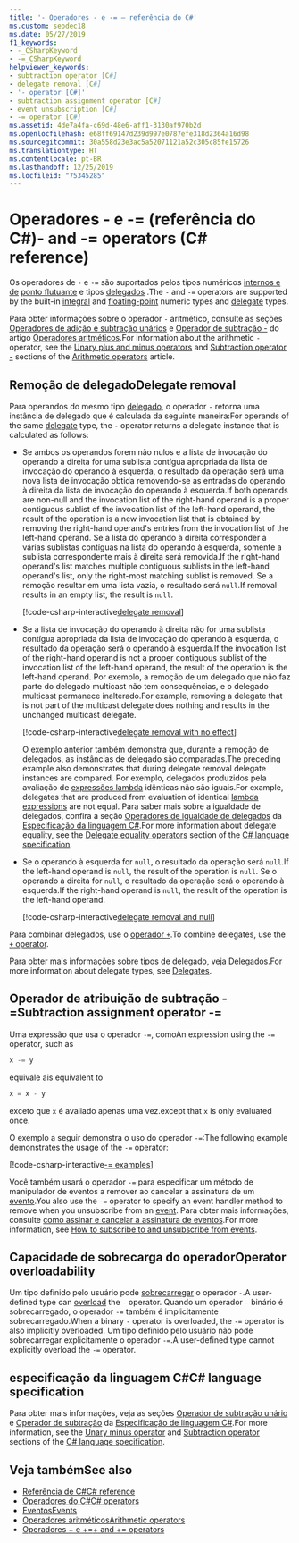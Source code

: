 ```yaml
---
title: '- Operadores - e -= – referência do C#'
ms.custom: seodec18
ms.date: 05/27/2019
f1_keywords:
- -_CSharpKeyword
- -=_CSharpKeyword
helpviewer_keywords:
- subtraction operator [C#]
- delegate removal [C#]
- '- operator [C#]'
- subtraction assignment operator [C#]
- event unsubscription [C#]
- -= operator [C#]
ms.assetid: 4de7a4fa-c69d-48e6-aff1-3130af970b2d
ms.openlocfilehash: e68ff69147d239d997e0787efe318d2364a16d98
ms.sourcegitcommit: 30a558d23e3ac5a52071121a52c305c85fe15726
ms.translationtype: HT
ms.contentlocale: pt-BR
ms.lasthandoff: 12/25/2019
ms.locfileid: "75345285"
---
```

# <a name="--and---operators-c-reference"></a><span data-ttu-id="70158-102">Operadores - e -= (referência do C#)</span><span class="sxs-lookup"><span data-stu-id="70158-102">- and -= operators (C# reference)</span></span>

<span data-ttu-id="70158-103">Os operadores de `-` e `-=` são suportados pelos tipos numéricos [internos e de](../builtin-types/integral-numeric-types.md) [ponto flutuante](../builtin-types/floating-point-numeric-types.md) e tipos [delegados](../builtin-types/reference-types.md#the-delegate-type) .</span><span class="sxs-lookup"><span data-stu-id="70158-103">The `-` and `-=` operators are supported by the built-in [integral](../builtin-types/integral-numeric-types.md) and [floating-point](../builtin-types/floating-point-numeric-types.md) numeric types and [delegate](../builtin-types/reference-types.md#the-delegate-type) types.</span></span>

<span data-ttu-id="70158-104">Para obter informações sobre o operador `-` aritmético, consulte as seções [Operadores de adição e subtração unários](arithmetic-operators.md#unary-plus-and-minus-operators) e [Operador de subtração -](arithmetic-operators.md#subtraction-operator--) do artigo [Operadores aritméticos](arithmetic-operators.md).</span><span class="sxs-lookup"><span data-stu-id="70158-104">For information about the arithmetic `-` operator, see the [Unary plus and minus operators](arithmetic-operators.md#unary-plus-and-minus-operators) and [Subtraction operator -](arithmetic-operators.md#subtraction-operator--) sections of the [Arithmetic operators](arithmetic-operators.md) article.</span></span>

## <a name="delegate-removal"></a><span data-ttu-id="70158-105">Remoção de delegado</span><span class="sxs-lookup"><span data-stu-id="70158-105">Delegate removal</span></span>

<span data-ttu-id="70158-106">Para operandos do mesmo tipo [delegado](../builtin-types/reference-types.md#the-delegate-type), o operador `-` retorna uma instância de delegado que é calculada da seguinte maneira:</span><span class="sxs-lookup"><span data-stu-id="70158-106">For operands of the same [delegate](../builtin-types/reference-types.md#the-delegate-type) type, the `-` operator returns a delegate instance that is calculated as follows:</span></span>

- <span data-ttu-id="70158-107">Se ambos os operandos forem não nulos e a lista de invocação do operando à direita for uma sublista contígua apropriada da lista de invocação do operando à esquerda, o resultado da operação será uma nova lista de invocação obtida removendo-se as entradas do operando à direita da lista de invocação do operando à esquerda.</span><span class="sxs-lookup"><span data-stu-id="70158-107">If both operands are non-null and the invocation list of the right-hand operand is a proper contiguous sublist of the invocation list of the left-hand operand, the result of the operation is a new invocation list that is obtained by removing the right-hand operand's entries from the invocation list of the left-hand operand.</span></span> <span data-ttu-id="70158-108">Se a lista do operando à direita corresponder a várias sublistas contíguas na lista do operando à esquerda, somente a sublista correspondente mais à direita será removida.</span><span class="sxs-lookup"><span data-stu-id="70158-108">If the right-hand operand's list matches multiple contiguous sublists in the left-hand operand's list, only the right-most matching sublist is removed.</span></span> <span data-ttu-id="70158-109">Se a remoção resultar em uma lista vazia, o resultado será `null`.</span><span class="sxs-lookup"><span data-stu-id="70158-109">If removal results in an empty list, the result is `null`.</span></span>

  [!code-csharp-interactive[delegate removal](~/samples/csharp/language-reference/operators/SubtractionOperator.cs#DelegateRemoval)]

- <span data-ttu-id="70158-110">Se a lista de invocação do operando à direita não for uma sublista contígua apropriada da lista de invocação do operando à esquerda, o resultado da operação será o operando à esquerda.</span><span class="sxs-lookup"><span data-stu-id="70158-110">If the invocation list of the right-hand operand is not a proper contiguous sublist of the invocation list of the left-hand operand, the result of the operation is the left-hand operand.</span></span> <span data-ttu-id="70158-111">Por exemplo, a remoção de um delegado que não faz parte do delegado multicast não tem consequências, e o delegado multicast permanece inalterado.</span><span class="sxs-lookup"><span data-stu-id="70158-111">For example, removing a delegate that is not part of the multicast delegate does nothing and results in the unchanged multicast delegate.</span></span>

  [!code-csharp-interactive[delegate removal with no effect](~/samples/csharp/language-reference/operators/SubtractionOperator.cs#DelegateRemovalNoChange)]

  <span data-ttu-id="70158-112">O exemplo anterior também demonstra que, durante a remoção de delegados, as instâncias de delegado são comparadas.</span><span class="sxs-lookup"><span data-stu-id="70158-112">The preceding example also demonstrates that during delegate removal delegate instances are compared.</span></span> <span data-ttu-id="70158-113">Por exemplo, delegados produzidos pela avaliação de [expressões lambda](../../programming-guide/statements-expressions-operators/lambda-expressions.md) idênticas não são iguais.</span><span class="sxs-lookup"><span data-stu-id="70158-113">For example, delegates that are produced from evaluation of identical [lambda expressions](../../programming-guide/statements-expressions-operators/lambda-expressions.md) are not equal.</span></span> <span data-ttu-id="70158-114">Para saber mais sobre a igualdade de delegados, confira a seção [Operadores de igualdade de delegados](~/_csharplang/spec/expressions.md#delegate-equality-operators) da [Especificação da linguagem C#](~/_csharplang/spec/introduction.md).</span><span class="sxs-lookup"><span data-stu-id="70158-114">For more information about delegate equality, see the [Delegate equality operators](~/_csharplang/spec/expressions.md#delegate-equality-operators) section of the [C# language specification](~/_csharplang/spec/introduction.md).</span></span>

- <span data-ttu-id="70158-115">Se o operando à esquerda for `null`, o resultado da operação será `null`.</span><span class="sxs-lookup"><span data-stu-id="70158-115">If the left-hand operand is `null`, the result of the operation is `null`.</span></span> <span data-ttu-id="70158-116">Se o operando à direita for `null`, o resultado da operação será o operando à esquerda.</span><span class="sxs-lookup"><span data-stu-id="70158-116">If the right-hand operand is `null`, the result of the operation is the left-hand operand.</span></span>

  [!code-csharp-interactive[delegate removal and null](~/samples/csharp/language-reference/operators/SubtractionOperator.cs#DelegateRemovalAndNull)]

<span data-ttu-id="70158-117">Para combinar delegados, use o [operador `+`](addition-operator.md#delegate-combination).</span><span class="sxs-lookup"><span data-stu-id="70158-117">To combine delegates, use the [`+` operator](addition-operator.md#delegate-combination).</span></span>

<span data-ttu-id="70158-118">Para obter mais informações sobre tipos de delegado, veja [Delegados](../../programming-guide/delegates/index.md).</span><span class="sxs-lookup"><span data-stu-id="70158-118">For more information about delegate types, see [Delegates](../../programming-guide/delegates/index.md).</span></span>

## <a name="subtraction-assignment-operator--"></a><span data-ttu-id="70158-119">Operador de atribuição de subtração -=</span><span class="sxs-lookup"><span data-stu-id="70158-119">Subtraction assignment operator -=</span></span>

<span data-ttu-id="70158-120">Uma expressão que usa o operador `-=`, como</span><span class="sxs-lookup"><span data-stu-id="70158-120">An expression using the `-=` operator, such as</span></span>

```csharp
x -= y
```

<span data-ttu-id="70158-121">equivale a</span><span class="sxs-lookup"><span data-stu-id="70158-121">is equivalent to</span></span>

```csharp
x = x - y
```

<span data-ttu-id="70158-122">exceto que `x` é avaliado apenas uma vez.</span><span class="sxs-lookup"><span data-stu-id="70158-122">except that `x` is only evaluated once.</span></span>

<span data-ttu-id="70158-123">O exemplo a seguir demonstra o uso do operador `-=`:</span><span class="sxs-lookup"><span data-stu-id="70158-123">The following example demonstrates the usage of the `-=` operator:</span></span>

[!code-csharp-interactive[-= examples](~/samples/csharp/language-reference/operators/SubtractionOperator.cs#SubtractAndAssign)]

<span data-ttu-id="70158-124">Você também usará o operador `-=` para especificar um método de manipulador de eventos a remover ao cancelar a assinatura de um [evento](../keywords/event.md).</span><span class="sxs-lookup"><span data-stu-id="70158-124">You also use the `-=` operator to specify an event handler method to remove when you unsubscribe from an [event](../keywords/event.md).</span></span> <span data-ttu-id="70158-125">Para obter mais informações, consulte [como assinar e cancelar a assinatura de eventos](../../programming-guide/events/how-to-subscribe-to-and-unsubscribe-from-events.md).</span><span class="sxs-lookup"><span data-stu-id="70158-125">For more information, see [How to subscribe to and unsubscribe from events](../../programming-guide/events/how-to-subscribe-to-and-unsubscribe-from-events.md).</span></span>

## <a name="operator-overloadability"></a><span data-ttu-id="70158-126">Capacidade de sobrecarga do operador</span><span class="sxs-lookup"><span data-stu-id="70158-126">Operator overloadability</span></span>

<span data-ttu-id="70158-127">Um tipo definido pelo usuário pode [sobrecarregar](operator-overloading.md) o operador `-`.</span><span class="sxs-lookup"><span data-stu-id="70158-127">A user-defined type can [overload](operator-overloading.md) the `-` operator.</span></span> <span data-ttu-id="70158-128">Quando um operador `-` binário é sobrecarregado, o operador `-=` também é implicitamente sobrecarregado.</span><span class="sxs-lookup"><span data-stu-id="70158-128">When a binary `-` operator is overloaded, the `-=` operator is also implicitly overloaded.</span></span> <span data-ttu-id="70158-129">Um tipo definido pelo usuário não pode sobrecarregar explicitamente o operador `-=`.</span><span class="sxs-lookup"><span data-stu-id="70158-129">A user-defined type cannot explicitly overload the `-=` operator.</span></span>

## <a name="c-language-specification"></a><span data-ttu-id="70158-130">especificação da linguagem C#</span><span class="sxs-lookup"><span data-stu-id="70158-130">C# language specification</span></span>

<span data-ttu-id="70158-131">Para obter mais informações, veja as seções [Operador de subtração unário](~/_csharplang/spec/expressions.md#unary-minus-operator) e [Operador de subtração](~/_csharplang/spec/expressions.md#subtraction-operator) da [Especificação de linguagem C#](~/_csharplang/spec/introduction.md).</span><span class="sxs-lookup"><span data-stu-id="70158-131">For more information, see the [Unary minus operator](~/_csharplang/spec/expressions.md#unary-minus-operator) and [Subtraction operator](~/_csharplang/spec/expressions.md#subtraction-operator) sections of the [C# language specification](~/_csharplang/spec/introduction.md).</span></span>

## <a name="see-also"></a><span data-ttu-id="70158-132">Veja também</span><span class="sxs-lookup"><span data-stu-id="70158-132">See also</span></span>

- [<span data-ttu-id="70158-133">Referência de C#</span><span class="sxs-lookup"><span data-stu-id="70158-133">C# reference</span></span>](../index.md)
- [<span data-ttu-id="70158-134">Operadores do C#</span><span class="sxs-lookup"><span data-stu-id="70158-134">C# operators</span></span>](index.md)
- [<span data-ttu-id="70158-135">Eventos</span><span class="sxs-lookup"><span data-stu-id="70158-135">Events</span></span>](../../programming-guide/events/index.md)
- [<span data-ttu-id="70158-136">Operadores aritméticos</span><span class="sxs-lookup"><span data-stu-id="70158-136">Arithmetic operators</span></span>](arithmetic-operators.md)
- [<span data-ttu-id="70158-137">Operadores + e +=</span><span class="sxs-lookup"><span data-stu-id="70158-137">+ and += operators</span></span>](addition-operator.md)
